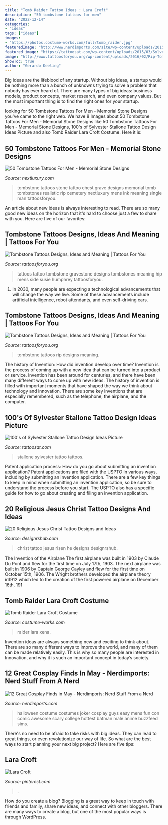 ```yaml
---
title: "Tomb Raider Tattoo Ideas : Lara Croft"
description: "50 tombstone tattoos for men"
date: "2022-12-14"
categories:
- "ideas"
tags: ["ideas"]
images:
- "https://photos.costume-works.com/full/tomb_raider.jpg"
featuredImage: "http://www.nerdimports.com/site/wp-content/uploads/2015/05/10-joker.jpg"
featured_image: "https://tattoosat.com/wp-content/uploads/2015/03/Sylvester-Stallone-Tattoos-14.jpg"
image: "http://www.tattoosforyou.org/wp-content/uploads/2016/02/Rip-Tombstone-Tattoos.jpg"
ShowToc: true
author: "Gerardo Keeling"
---
```



Big ideas are the lifeblood of any startup. Without big ideas, a startup would be nothing more than a bunch of unknowns trying to solve a problem that nobody has ever heard of. There are many types of big ideas: business models, product concepts, market research, and even company values. But the most important thing is to find the right ones for your startup.

	

		
looking for 50 Tombstone Tattoos For Men - Memorial Stone Designs you've came to the right web. We have 8 Images about 50 Tombstone Tattoos For Men - Memorial Stone Designs like 50 Tombstone Tattoos For Men - Memorial Stone Designs, 100&#039;s of Sylvester Stallone Tattoo Design Ideas Picture and also Tomb Raider Lara Croft Costume. Here it is:
		
    
## 50 Tombstone Tattoos For Men - Memorial Stone Designs

<img loading=lazy src="http://nextluxury.com/wp-content/uploads/man-with-upper-chest-tombstone-grave-tattoos.jpg" onerror="this.onerror=null;this.src='https://tse1.mm.bing.net/th?id=OIP.b5MaauydfF2Fsc8UTBBW8wHaJ4&amp;pid=15.1';" alt="50 Tombstone Tattoos For Men - Memorial Stone Designs">

_Source: nextluxury.com_

>tombstone tattoos stone tattoo chest grave designs memorial tomb tombstones realistic rip cemetery nextluxury mens ink meaning single man tattoosforyou. 

	

An article about new ideas is always interesting to read. There are so many good new ideas on the horizon that it's hard to choose just a few to share with you. Here are five of our favorites: 

    
## Tombstone Tattoos Designs, Ideas And Meaning | Tattoos For You

<img loading=lazy src="http://www.tattoosforyou.org/wp-content/uploads/2016/02/Tattoos-of-Tombstones.jpg" onerror="this.onerror=null;this.src='https://tse4.mm.bing.net/th?id=OIP.JJ5aDqGgCnlu3HTNiPlgLQHaJ4&amp;pid=15.1';" alt="Tombstone Tattoos Designs, Ideas and Meaning | Tattoos For You">

_Source: tattoosforyou.org_

>tattoos tattoo tombstone gravestone designs tombstones meaning hip mens side susie humphrey tattoosforyou. 

	

1. In 2030, many people are expecting a technological advancements that will change the way we live. Some of these advancements include artificial intelligence, robot attendants, and even self-driving cars. 

    
## Tombstone Tattoos Designs, Ideas And Meaning | Tattoos For You

<img loading=lazy src="http://www.tattoosforyou.org/wp-content/uploads/2016/02/Rip-Tombstone-Tattoos.jpg" onerror="this.onerror=null;this.src='https://tse4.mm.bing.net/th?id=OIP.4VylKWhZF6ahnasDDHoZrgAAAA&amp;pid=15.1';" alt="Tombstone Tattoos Designs, Ideas and Meaning | Tattoos For You">

_Source: tattoosforyou.org_

>tombstone tattoos rip designs meaning. 

	

The history of Invention: How did invention develop over time?
Invention is the process of coming up with a new idea that can be turned into a product or service. Invention has been around for centuries, and there have been many different ways to come up with new ideas. The history of invention is filled with important moments that have shaped the way we think about technology and innovation. There are some key inventions that are especially remembered, such as the telephone, the airplane, and the computer.

    
## 100&#039;s Of Sylvester Stallone Tattoo Design Ideas Picture

<img loading=lazy src="https://tattoosat.com/wp-content/uploads/2015/03/Sylvester-Stallone-Tattoos-14.jpg" onerror="this.onerror=null;this.src='https://tse2.mm.bing.net/th?id=OIP.---vNedWY-nn5jCn1H4MKQHaJ4&amp;pid=15.1';" alt="100&#039;s of Sylvester Stallone Tattoo Design Ideas Picture">

_Source: tattoosat.com_

>stallone sylvester tattoo tattoos. 

	

Patent application process: How do you go about submitting an invention application?
Patent applications are filed with the USPTO in various ways, including by submitting an invention application. There are a few key things to keep in mind when submitting an invention application, so be sure to understand the process before you start. The USPTO also has a specific guide for how to go about creating and filing an invention application.

    
## 20 Religious Jesus Christ Tattoo Designs And Ideas

<img loading=lazy src="http://cdn.designrshub.com/wp-content/uploads/2012/10/19_jesus_christ_tatoo.jpg" onerror="this.onerror=null;this.src='https://tse3.mm.bing.net/th?id=OIP.WbhGdCy0qSotu3XMciPcKAHaKK&amp;pid=15.1';" alt="20 Religious Jesus Christ Tattoo Designs and Ideas">

_Source: designrshub.com_

>christ tattoo jesus risen he designs designrshub. 

	

The Invention of the Airplane
The first airplane was built in 1903 by Claude Du Pont and flew for the first time on July 17th, 1903. The next airplane was built in 1906 by Captain George Cayley and flew for the first time on October 15th, 1906. The Wright brothers developed the airplane theory in1912 which led to the creation of the first powered airplane on December 16th, 191
    
## Tomb Raider Lara Croft Costume

<img loading=lazy src="https://photos.costume-works.com/full/tomb_raider.jpg" onerror="this.onerror=null;this.src='https://tse1.mm.bing.net/th?id=OIP.yrIPONc6QwoxJ4e53EkKDwHaMZ&amp;pid=15.1';" alt="Tomb Raider Lara Croft Costume">

_Source: costume-works.com_

>raider lara xena. 

	

Invention ideas are always something new and exciting to think about. There are so many different ways to improve the world, and many of them can be made relatively easily. This is why so many people are interested in Innovation, and why it is such an important concept in today’s society.

    
## 12 Great Cosplay Finds In May - Nerdimports: Nerd Stuff From A Nerd

<img loading=lazy src="http://www.nerdimports.com/site/wp-content/uploads/2015/05/10-joker.jpg" onerror="this.onerror=null;this.src='https://tse4.mm.bing.net/th?id=OIP.um1R6UqyENNAahUMo0-4RAHaLH&amp;pid=15.1';" alt="12 Great Cosplay Finds in May - Nerdimports: Nerd Stuff From a Nerd">

_Source: nerdimports.com_

>halloween costume costumes joker cosplay guys easy mens fun con comic awesome scary college hottest batman male anime buzzfeed sims. 

	

There's no need to be afraid to take risks with big ideas. They can lead to great things, or even revolutionize our way of life. So what are the best ways to start planning your next big project? Here are five tips:

    
## Lara Croft

<img loading=lazy src="https://i.pinimg.com/736x/ad/b9/15/adb915e720df6eb3eb780b34d1a2e677.jpg" onerror="this.onerror=null;this.src='https://tse1.mm.bing.net/th?id=OIP.XXiOHbR8xVIcRC1iZbWJ1gHaLi&amp;pid=15.1';" alt="Lara Croft">

_Source: pinterest.com_

>. 

	

How do you create a blog?
Blogging is a great way to keep in touch with friends and family, share new ideas, and connect with other bloggers. There are many ways to create a blog, but one of the most popular ways is through WordPress.

